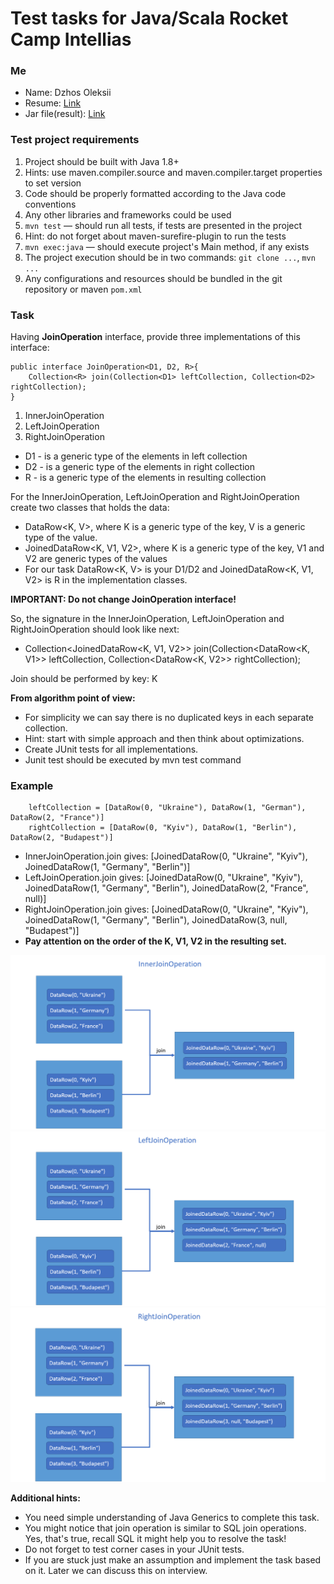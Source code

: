 # Test tasks for Java/Scala Rocket Camp Intellias

### Me
* Name: Dzhos Oleksii
* Resume: [Link](https://docs.google.com/document/d/11rwk4GX7Hk_KxSSVhoITFynw3j7Io9Zecr3erBNIN0E/edit?usp=sharing)
* Jar file(result): [Link]()

### Test project requirements

1) Project should be built with Java 1.8+
2) Hints: use maven.compiler.source and maven.compiler.target properties to set version
3) Code should be properly formatted according to the Java code conventions
4) Any other libraries and frameworks could be used
5) `mvn test` — should run all tests, if tests are presented in the project
6) Hint: do not forget about maven-surefire-plugin to run the tests
7) `mvn exec:java` — should execute project's Main method, if any exists
8) The project execution should be in two commands: `git clone ...`, `mvn ...`
9) Any configurations and resources should be bundled in the git repository or maven `pom.xml`

### Task

Having **JoinOperation** interface, provide three implementations of this interface:
```
public interface JoinOperation<D1, D2, R>{
    Collection<R> join(Collection<D1> leftCollection, Collection<D2> rightCollection);
}
```
1) InnerJoinOperation
2) LeftJoinOperation
3) RightJoinOperation

* D1 - is a generic type of the elements in left collection
* D2 - is a generic type of the elements in right collection
* R - is a generic type of the elements in resulting collection

For the InnerJoinOperation, LeftJoinOperation and RightJoinOperation create two classes that holds the data:
* DataRow<K, V>, where K is a generic type of the key, V is a generic type of the value. 
* JoinedDataRow<K, V1, V2>, where K is a generic type of the key, V1 and V2 are generic types of the values 
* For our task DataRow<K, V> is your D1/D2 and JoinedDataRow<K, V1, V2> is R in the implementation classes. 

**IMPORTANT: Do not change JoinOperation interface!**

So, the signature in the InnerJoinOperation, LeftJoinOperation and RightJoinOperation should look like next:
* Collection<JoinedDataRow<K, V1, V2>> join(Collection<DataRow<K, V1>> leftCollection, Collection<DataRow<K, V2>> rightCollection);

Join should be performed by key: K

**From algorithm point of view:**
* For simplicity we can say there is no duplicated keys in each separate collection.
* Hint: start with simple approach and then think about optimizations.
* Create JUnit tests for all implementations.
* Junit test should be executed by mvn test command

### Example
```
    leftCollection = [DataRow(0, "Ukraine"), DataRow(1, "German"), DataRow(2, "France")]
    rightCollection = [DataRow(0, "Kyiv"), DataRow(1, "Berlin"), DataRow(2, "Budapest")]
```
* InnerJoinOperation.join gives: [JoinedDataRow(0, "Ukraine", "Kyiv"), JoinedDataRow(1, "Germany", "Berlin")]
* LeftJoinOperation.join gives: [JoinedDataRow(0, "Ukraine", "Kyiv"), JoinedDataRow(1, "Germany", "Berlin"), JoinedDataRow(2, "France", null)]
* RightJoinOperation.join gives: [JoinedDataRow(0, "Ukraine", "Kyiv"), JoinedDataRow(1, "Germany", "Berlin"), JoinedDataRow(3, null, "Budapest")]
* **Pay attention on the order of the K, V1, V2 in the resulting set.**

![InnerJoinOperation](images/InnerJoinOperation.png)
![LeftJoinOperation](images/LeftJoinOperation.png)
![RightJoinOperation](images/RightJoinOperation.png)

**Additional hints:**

* You need simple understanding of Java Generics to complete this task.
* You might notice that join operation is similar to SQL join operations. Yes, that's true, recall SQL it might help you to resolve the task!
* Do not forget to test corner cases in your JUnit tests.
* If you are stuck just make an assumption and implement the task based on it. Later we can discuss this on interview.
